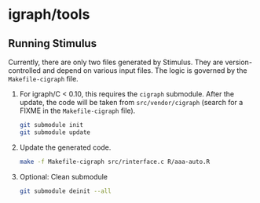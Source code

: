 # igraph/tools

## Running Stimulus

Currently, there are only two files generated by Stimulus.
They are version-controlled and depend on various input files.
The logic is governed by the `Makefile-cigraph` file.

1. For igraph/C < 0.10, this requires the `cigraph` submodule.
    After the update, the code will be taken from `src/vendor/cigraph` (search for a FIXME in the `Makefile-cigraph` file).
    ```sh
    git submodule init
    git submodule update
    ```

2. Update the generated code.
    ```sh
    make -f Makefile-cigraph src/rinterface.c R/aaa-auto.R
    ```

3. Optional: Clean submodule
    ```sh
    git submodule deinit --all
    ```

